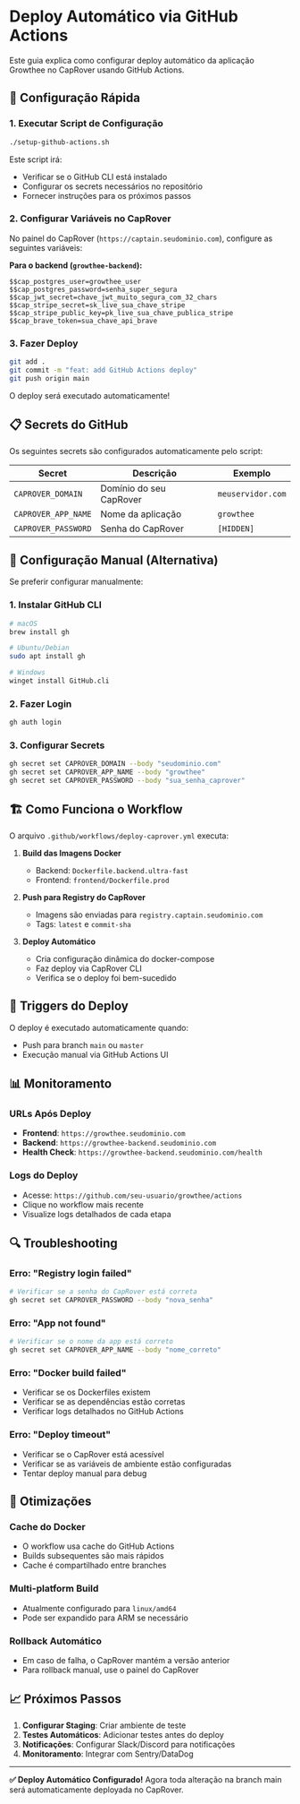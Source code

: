 # Deploy Automático via GitHub Actions

Este guia explica como configurar deploy automático da aplicação Growthee no CapRover usando GitHub Actions.

## 🚀 Configuração Rápida

### 1. Executar Script de Configuração

```bash
./setup-github-actions.sh
```

Este script irá:
- Verificar se o GitHub CLI está instalado
- Configurar os secrets necessários no repositório
- Fornecer instruções para os próximos passos

### 2. Configurar Variáveis no CapRover

No painel do CapRover (`https://captain.seudominio.com`), configure as seguintes variáveis:

**Para o backend (`growthee-backend`):**
```
$$cap_postgres_user=growthee_user
$$cap_postgres_password=senha_super_segura
$$cap_jwt_secret=chave_jwt_muito_segura_com_32_chars
$$cap_stripe_secret=sk_live_sua_chave_stripe
$$cap_stripe_public_key=pk_live_sua_chave_publica_stripe
$$cap_brave_token=sua_chave_api_brave
```

### 3. Fazer Deploy

```bash
git add .
git commit -m "feat: add GitHub Actions deploy"
git push origin main
```

O deploy será executado automaticamente!

## 📋 Secrets do GitHub

Os seguintes secrets são configurados automaticamente pelo script:

| Secret | Descrição | Exemplo |
|--------|-----------|----------|
| `CAPROVER_DOMAIN` | Domínio do seu CapRover | `meuservidor.com` |
| `CAPROVER_APP_NAME` | Nome da aplicação | `growthee` |
| `CAPROVER_PASSWORD` | Senha do CapRover | `[HIDDEN]` |

## 🔧 Configuração Manual (Alternativa)

Se preferir configurar manualmente:

### 1. Instalar GitHub CLI

```bash
# macOS
brew install gh

# Ubuntu/Debian
sudo apt install gh

# Windows
winget install GitHub.cli
```

### 2. Fazer Login

```bash
gh auth login
```

### 3. Configurar Secrets

```bash
gh secret set CAPROVER_DOMAIN --body "seudominio.com"
gh secret set CAPROVER_APP_NAME --body "growthee"
gh secret set CAPROVER_PASSWORD --body "sua_senha_caprover"
```

## 🏗️ Como Funciona o Workflow

O arquivo `.github/workflows/deploy-caprover.yml` executa:

1. **Build das Imagens Docker**
   - Backend: `Dockerfile.backend.ultra-fast`
   - Frontend: `frontend/Dockerfile.prod`

2. **Push para Registry do CapRover**
   - Imagens são enviadas para `registry.captain.seudominio.com`
   - Tags: `latest` e `commit-sha`

3. **Deploy Automático**
   - Cria configuração dinâmica do docker-compose
   - Faz deploy via CapRover CLI
   - Verifica se o deploy foi bem-sucedido

## 🎯 Triggers do Deploy

O deploy é executado automaticamente quando:
- Push para branch `main` ou `master`
- Execução manual via GitHub Actions UI

## 📊 Monitoramento

### URLs Após Deploy
- **Frontend**: `https://growthee.seudominio.com`
- **Backend**: `https://growthee-backend.seudominio.com`
- **Health Check**: `https://growthee-backend.seudominio.com/health`

### Logs do Deploy
- Acesse: `https://github.com/seu-usuario/growthee/actions`
- Clique no workflow mais recente
- Visualize logs detalhados de cada etapa

## 🔍 Troubleshooting

### Erro: "Registry login failed"
```bash
# Verificar se a senha do CapRover está correta
gh secret set CAPROVER_PASSWORD --body "nova_senha"
```

### Erro: "App not found"
```bash
# Verificar se o nome da app está correto
gh secret set CAPROVER_APP_NAME --body "nome_correto"
```

### Erro: "Docker build failed"
- Verificar se os Dockerfiles existem
- Verificar se as dependências estão corretas
- Verificar logs detalhados no GitHub Actions

### Erro: "Deploy timeout"
- Verificar se o CapRover está acessível
- Verificar se as variáveis de ambiente estão configuradas
- Tentar deploy manual para debug

## 🚀 Otimizações

### Cache do Docker
- O workflow usa cache do GitHub Actions
- Builds subsequentes são mais rápidos
- Cache é compartilhado entre branches

### Multi-platform Build
- Atualmente configurado para `linux/amd64`
- Pode ser expandido para ARM se necessário

### Rollback Automático
- Em caso de falha, o CapRover mantém a versão anterior
- Para rollback manual, use o painel do CapRover

## 📈 Próximos Passos

1. **Configurar Staging**: Criar ambiente de teste
2. **Testes Automáticos**: Adicionar testes antes do deploy
3. **Notificações**: Configurar Slack/Discord para notificações
4. **Monitoramento**: Integrar com Sentry/DataDog

---

**✅ Deploy Automático Configurado!** 
Agora toda alteração na branch main será automaticamente deployada no CapRover.